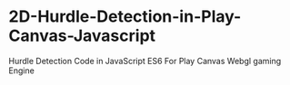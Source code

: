 # 2D-Hurdle-Detection-in-Play-Canvas-Javascript
Hurdle Detection Code in JavaScript ES6 For Play Canvas Webgl gaming Engine
